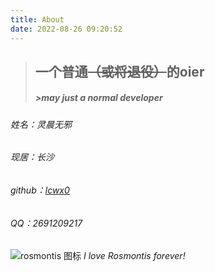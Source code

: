 ```yaml
---
title: About
date: 2022-08-26 09:20:52
---
```

[github]: https://github.com/lcwx0

[rosmontis]: https://pic.imgdb.cn/item/6309669816f2c2beb145f8f8.png
> ## 一个普通~~（或将退役）~~的oier
> ##### >*may just a normal developer*

###### 姓名：灵晨无邪
###### 现居：长沙
###### github：[lcwx0][github]
###### QQ：2691209217


![rosmontis 图标](rosmontis)
*I love Rosmontis forever!*
